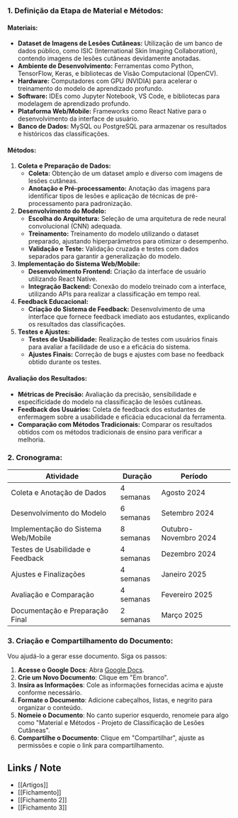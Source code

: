### 1. **Definição da Etapa de Material e Métodos:**

#### **Materiais:**

- **Dataset de Imagens de Lesões Cutâneas:** Utilização de um banco de dados público, como ISIC (International Skin Imaging Collaboration), contendo imagens de lesões cutâneas devidamente anotadas.
- **Ambiente de Desenvolvimento:** Ferramentas como Python, TensorFlow, Keras, e bibliotecas de Visão Computacional (OpenCV).
- **Hardware:** Computadores com GPU (NVIDIA) para acelerar o treinamento do modelo de aprendizado profundo.
- **Software:** IDEs como Jupyter Notebook, VS Code, e bibliotecas para modelagem de aprendizado profundo.
- **Plataforma Web/Mobile:** Frameworks como React Native para o desenvolvimento da interface de usuário.
- **Banco de Dados:** MySQL ou PostgreSQL para armazenar os resultados e históricos das classificações.

#### **Métodos:**

1. **Coleta e Preparação de Dados:**
    - **Coleta:** Obtenção de um dataset amplo e diverso com imagens de lesões cutâneas.
    - **Anotação e Pré-processamento:** Anotação das imagens para identificar tipos de lesões e aplicação de técnicas de pré-processamento para padronização.
2. **Desenvolvimento do Modelo:**
    - **Escolha do Arquitetura:** Seleção de uma arquitetura de rede neural convolucional (CNN) adequada.
    - **Treinamento:** Treinamento do modelo utilizando o dataset preparado, ajustando hiperparâmetros para otimizar o desempenho.
    - **Validação e Teste:** Validação cruzada e testes com dados separados para garantir a generalização do modelo.
3. **Implementação do Sistema Web/Mobile:**
    - **Desenvolvimento Frontend:** Criação da interface de usuário utilizando React Native.
    - **Integração Backend:** Conexão do modelo treinado com a interface, utilizando APIs para realizar a classificação em tempo real.
4. **Feedback Educacional:**
    - **Criação do Sistema de Feedback:** Desenvolvimento de uma interface que fornece feedback imediato aos estudantes, explicando os resultados das classificações.
5. **Testes e Ajustes:**
    - **Testes de Usabilidade:** Realização de testes com usuários finais para avaliar a facilidade de uso e a eficácia do sistema.
    - **Ajustes Finais:** Correção de bugs e ajustes com base no feedback obtido durante os testes.

#### **Avaliação dos Resultados:**

- **Métricas de Precisão:** Avaliação da precisão, sensibilidade e especificidade do modelo na classificação de lesões cutâneas.
- **Feedback dos Usuários:** Coleta de feedback dos estudantes de enfermagem sobre a usabilidade e eficácia educacional da ferramenta.
- **Comparação com Métodos Tradicionais:** Comparar os resultados obtidos com os métodos tradicionais de ensino para verificar a melhoria.

### 2. **Cronograma:**

|**Atividade**|**Duração**|**Período**|
|---|---|---|
|Coleta e Anotação de Dados|4 semanas|Agosto 2024|
|Desenvolvimento do Modelo|6 semanas|Setembro 2024|
|Implementação do Sistema Web/Mobile|8 semanas|Outubro-Novembro 2024|
|Testes de Usabilidade e Feedback|4 semanas|Dezembro 2024|
|Ajustes e Finalizações|4 semanas|Janeiro 2025|
|Avaliação e Comparação|4 semanas|Fevereiro 2025|
|Documentação e Preparação Final|2 semanas|Março 2025|

### 3. **Criação e Compartilhamento do Documento:**

Vou ajudá-lo a gerar esse documento. Siga os passos:

1. **Acesse o Google Docs**: Abra [Google Docs](https://docs.google.com/).
2. **Crie um Novo Documento**: Clique em "Em branco".
3. **Insira as Informações**: Cole as informações fornecidas acima e ajuste conforme necessário.
4. **Formate o Documento**: Adicione cabeçalhos, listas, e negrito para organizar o conteúdo.
5. **Nomeie o Documento**: No canto superior esquerdo, renomeie para algo como "Material e Métodos - Projeto de Classificação de Lesões Cutâneas".
6. **Compartilhe o Documento**: Clique em "Compartilhar", ajuste as permissões e copie o link para compartilhamento.



## Links / Note

- [[Artigos]]
- [[Fichamento]]
- [[Fichamento 2]]
- [[Fichamento 3]]
